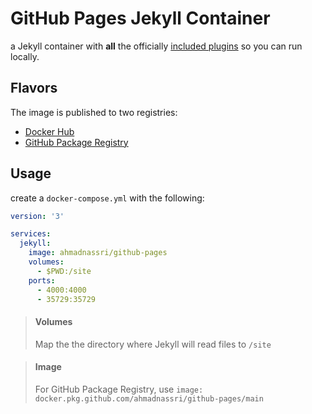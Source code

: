 # GitHub Pages Jekyll Container

a Jekyll container with **all** the officially [included plugins][plugins] so you can run locally.

[plugins]: https://help.github.com/en/github/working-with-github-pages/about-github-pages-and-jekyll#plugins

## Flavors

The image is published to two registries:

- [Docker Hub](https://hub.docker.com/r/ahmadnassri/github-pages)
- [GitHub Package Registry](https://github.com/ahmadnassri/docker-github-pages/packages)

## Usage

create a `docker-compose.yml` with the following:

```yaml
version: '3'

services:
  jekyll:
    image: ahmadnassri/github-pages
    volumes:
      - $PWD:/site
    ports:
      - 4000:4000
      - 35729:35729
```

> #### Volumes
> Map the the directory where Jekyll will read files to `/site`

> #### Image
> For GitHub Package Registry, use `image: docker.pkg.github.com/ahmadnassri/github-pages/main`
